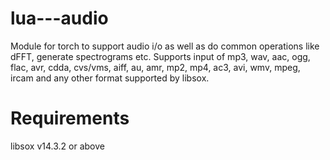 lua---audio
===========

Module for torch to support audio i/o as well as do common operations like dFFT, generate spectrograms etc.
Supports input of mp3, wav, aac, ogg, flac, avr, cdda, cvs/vms, aiff, au, amr, mp2, mp4, ac3, avi, wmv, 
mpeg, ircam and any other format supported by libsox.

Requirements
===
libsox v14.3.2 or above